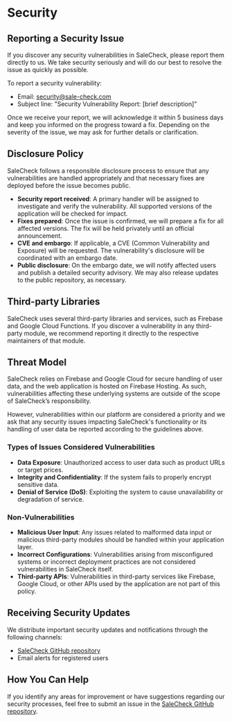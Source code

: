 # Security

## Reporting a Security Issue
If you discover any security vulnerabilities in SaleCheck, please report them directly to us. We take security seriously and will do our best to resolve the issue as quickly as possible.

To report a security vulnerability:
- Email: security@sale-check.com
- Subject line: "Security Vulnerability Report: \[brief description\]"
  
Once we receive your report, we will acknowledge it within 5 business days and keep you informed on the progress toward a fix. Depending on the severity of the issue, we may ask for further details or clarification.

## Disclosure Policy
SaleCheck follows a responsible disclosure process to ensure that any vulnerabilities are handled appropriately and that necessary fixes are deployed before the issue becomes public.
- **Security report received**: A primary handler will be assigned to investigate and verify the vulnerability. All supported versions of the application will be checked for impact.
- **Fixes prepared**: Once the issue is confirmed, we will prepare a fix for all affected versions. The fix will be held privately until an official announcement.
- **CVE and embargo**: If applicable, a CVE (Common Vulnerability and Exposure) will be requested. The vulnerability's disclosure will be coordinated with an embargo date.
- **Public disclosure**: On the embargo date, we will notify affected users and publish a detailed security advisory. We may also release updates to the public repository, as necessary.

## Third-party Libraries
SaleCheck uses several third-party libraries and services, such as Firebase and Google Cloud Functions. If you discover a vulnerability in any third-party module, we recommend reporting it directly to the respective maintainers of that module.

## Threat Model
SaleCheck relies on Firebase and Google Cloud for secure handling of user data, and the web application is hosted on Firebase Hosting. As such, vulnerabilities affecting these underlying systems are outside of the scope of SaleCheck’s responsibility.

However, vulnerabilities within our platform are considered a priority and we ask that any security issues impacting SaleCheck's functionality or its handling of user data be reported according to the guidelines above.

### Types of Issues Considered Vulnerabilities
- **Data Exposure**: Unauthorized access to user data such as product URLs or target prices.
- **Integrity and Confidentiality**: If the system fails to properly encrypt sensitive data.
- **Denial of Service (DoS)**: Exploiting the system to cause unavailability or degradation of service.

### Non-Vulnerabilities
- **Malicious User Input**: Any issues related to malformed data input or malicious third-party modules should be handled within your application layer.
- **Incorrect Configurations**: Vulnerabilities arising from misconfigured systems or incorrect deployment practices are not considered vulnerabilities in SaleCheck itself.
- **Third-party APIs**: Vulnerabilities in third-party services like Firebase, Google Cloud, or other APIs used by the application are not part of this policy.

## Receiving Security Updates
We distribute important security updates and notifications through the following channels:
- [SaleCheck GitHub repository](https://github.com/MathiasSchindlerCPH/sale-check)
- Email alerts for registered users

## How You Can Help
If you identify any areas for improvement or have suggestions regarding our security processes, feel free to submit an issue in the [SaleCheck GitHub repository](https://github.com/MathiasSchindlerCPH/sale-check/issues).

